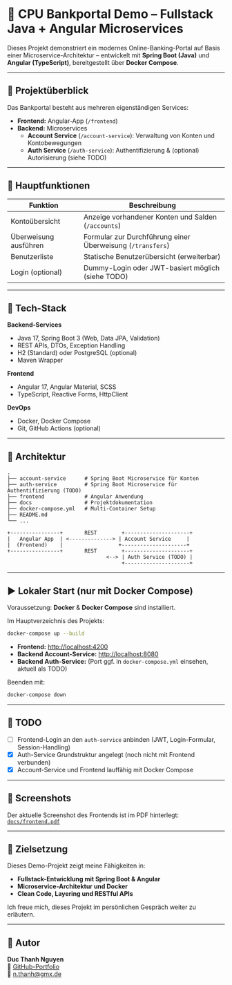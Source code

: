 # 💼 CPU Bankportal Demo – Fullstack Java + Angular Microservices

Dieses Projekt demonstriert ein modernes Online-Banking-Portal auf Basis einer Microservice-Architektur – entwickelt mit **Spring Boot (Java)** und **Angular (TypeScript)**, bereitgestellt über **Docker Compose**.

---

## 🚀 Projektüberblick

Das Bankportal besteht aus mehreren eigenständigen Services:

- **Frontend:** Angular-App (`/frontend`)
- **Backend:** Microservices
  - **Account Service** (`/account-service`): Verwaltung von Konten und Kontobewegungen
  - **Auth Service** (`/auth-service`): Authentifizierung & (optional) Autorisierung (siehe TODO)

---

## 🏦 Hauptfunktionen

| Funktion               | Beschreibung                                                |
|------------------------|------------------------------------------------------------|
| Kontoübersicht         | Anzeige vorhandener Konten und Salden (`/accounts`)         |
| Überweisung ausführen  | Formular zur Durchführung einer Überweisung (`/transfers`)  |
| Benutzerliste          | Statische Benutzerübersicht (erweiterbar)                   |
| Login (optional)       | Dummy-Login oder JWT-basiert möglich (siehe TODO)           |

---

## 🧰 Tech-Stack

**Backend-Services**
- Java 17, Spring Boot 3 (Web, Data JPA, Validation)
- REST APIs, DTOs, Exception Handling
- H2 (Standard) oder PostgreSQL (optional)
- Maven Wrapper

**Frontend**
- Angular 17, Angular Material, SCSS
- TypeScript, Reactive Forms, HttpClient

**DevOps**
- Docker, Docker Compose
- Git, GitHub Actions (optional)

---

## 🧪 Architektur

```text
.
├── account-service      # Spring Boot Microservice für Konten
├── auth-service         # Spring Boot Microservice für Authentifizierung (TODO)
├── frontend             # Angular Anwendung
├── docs                 # Projektdokumentation
├── docker-compose.yml   # Multi-Container Setup
├── README.md
└── ...
```

```text
+----------------+       REST        +---------------------+
|   Angular App  | <--------------> | Account Service     |
|  (Frontend)    |                  +---------------------+
+----------------+       REST        +---------------------+
                                <--> | Auth Service (TODO) |
                                     +---------------------+
```

---

## ▶️ Lokaler Start (nur mit Docker Compose)

Voraussetzung: **Docker** & **Docker Compose** sind installiert.

Im Hauptverzeichnis des Projekts:

```bash
docker-compose up --build
```

- **Frontend:** [http://localhost:4200](http://localhost:4200)
- **Backend Account-Service:** [http://localhost:8080](http://localhost:8080)
- **Backend Auth-Service:** (Port ggf. in `docker-compose.yml` einsehen, aktuell als TODO)

Beenden mit:

```bash
docker-compose down
```

---

## 📝 TODO

- [ ] Frontend-Login an den `auth-service` anbinden (JWT, Login-Formular, Session-Handling)
- [x] Auth-Service Grundstruktur angelegt (noch nicht mit Frontend verbunden)
- [x] Account-Service und Frontend lauffähig mit Docker Compose

---

## 📸 Screenshots

Der aktuelle Screenshot des Frontends ist im PDF hinterlegt:  
[`docs/frontend.pdf`](docs/frontend.pdf)

---

## 💬 Zielsetzung

Dieses Demo-Projekt zeigt meine Fähigkeiten in:
- **Fullstack-Entwicklung mit Spring Boot & Angular**
- **Microservice-Architektur und Docker**
- **Clean Code, Layering und RESTful APIs**

Ich freue mich, dieses Projekt im persönlichen Gespräch weiter zu erläutern.

---

## 👤 Autor

**Duc Thanh Nguyen**  
🔗 [GitHub-Portfolio](https://github.com/thanhtuanh/bewerbung)  
📧 [n.thanh@gmx.de](mailto:n.thanh@gmx.de)
